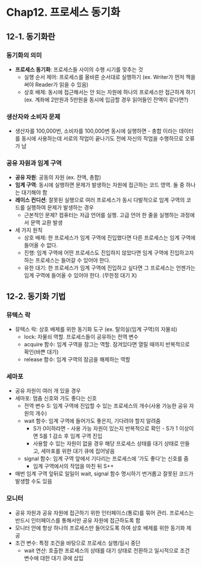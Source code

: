 # Chap12. 프로세스 동기화

## 12-1. 동기화란

### 동기화의 의미

- **프로세스 동기화**: 프로세스들 사이의 수행 시기를 맞추는 것
    - 실행 순서 제어: 프로세스를 올바른 순서대로 실행하기 (ex. Writer가 먼저 책을 써야 Reader가 읽을 수 있음)
    - 상호 배제: 동시에 접근해서는 안 되는 자원에 하나의 프로세스만 접근하게 하기 (ex. 계좌에 2만원과 5만원을 동시에 입금할 경우 읽어들인 잔액이 같다면?)

### 생산자와 소비자 문제

- 생산자를 100,000번, 소비자를 100,000번 동시에 실행하면 - 총합 이라는 데이터를 동시에 사용하는데 서로의 작업이 끝나기도 전에 자신의 작업을 수행하므로 오류가 남

### 공유 자원과 임계 구역

- **공유 자원**: 공동의 자원 (ex. 잔액, 총합)
- **임계 구역**: 동시에 실행하면 문제가 발생하는 자원에 접근하는 코드 영역. 둘 중 하나는 대기해야 함
- **레이스 컨디션**: 잘못된 실행으로 여러 프로세스가 동시 다발적으로 임계 구역의 코드를 실행하여 문제가 발생하는 경우
    - 근본적인 문제? 컴퓨터는 저급 언어를 실행. 고급 언어 한 줄을 실행하는 과정에서 문맥 교환 발생
- 세 가지 원칙
    - 상호 배제: 한 프로세스가 임계 구역에 진입했다면 다른 프로세스는 임계 구역에 들어올 수 없다.
    - 진행: 임계 구역에 어떤 프로세스도 진입하지 않았다면 임계 구역에 진입하고자 하는 프로세스는 들어갈 수 있어야 한다.
    - 유한 대기: 한 프로세스가 임계 구역에 진입하고 싶다면 그 프로세스는 언젠가는 임계 구역에 들어올 수 있어야 한다. (무한정 대기 X)

## 12-2. 동기화 기법

### 뮤텍스 락

- 뮤텍스 락: 상호 배제를 위한 동기화 도구 (ex. 탈의실(임계 구역)의 자물쇠)
    - lock: 자물쇠 역할. 프로세스들이 공유하는 전역 변수
    - acquire 함수: 임계 구역을 잠그는 역할. 잠겨있다면 열릴 때까지 반복적으로 확인(바쁜 대기)
    - release 함수: 임계 구역의 잠금을 해제하는 역할

### 세마포

- 공유 자원이 여러 개 있을 경우
- 세마포: 멈춤 신호와 가도 좋다는 신호
    - 전역 변수 S: 임계 구역에 진입할 수 있는 프로세스의 개수(사용 가능한 공유 자원의 개수)
    - wait 함수: 임계 구역에 들어가도 좋은지, 기다려야 할지 알려줌
        - S가 0이하라면 - 사용 가능 자원이 있는지 반복적으로 확인 - S가 1 이상이면 S를 1 감소 후 임계 구역 진입
        - 사용할 수 있는 자원이 없을 경우 해당 프로세스 상태를 대기 상태로 만들고, 세마포를 위한 대기 큐에 집어넣음
    - signal 함수: 임계 구역 앞에서 기다리는 프로세스에 ‘가도 좋다’는 신호를 줌
        - 임계 구역에서의 작업을 마친 뒤 S++
- 매번 임계 구역 앞뒤로 일일이 wait, signal 함수 명시하기 번거롭고 잘못된 코드가 발생할 수도 있음

### 모니터

- 공유 자원과 공유 자원에 접근하기 위한 인터페이스(통로)를 묶어 관리. 프로세스는 반드시 인터페이스를 통해서만 공유 자원에 접근하도록 함
- 모니터 안에 항상 하나의 프로세스만 들어오도록 하여 상호 배제를 위한 동기화 제공
- 조건 변수: 특정 조건을 바탕으로 프로세스 실행/일시 중단
    - wait 연산: 호출한 프로세스의 상태를 대기 상태로 전환하고 일시적으로 조건 변수에 대한 대기 큐에 삽입
